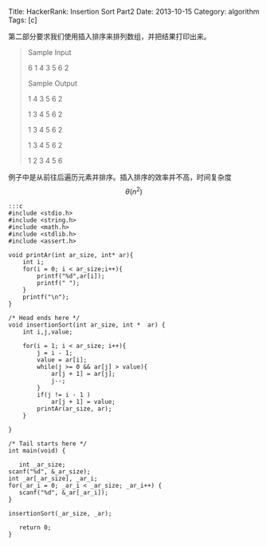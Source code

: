 Title: HackerRank: Insertion Sort Part2
Date: 2013-10-15
Category: algorithm
Tags: [c]

第二部分要求我们使用插入排序来排列数组，并把结果打印出来。

>Sample Input
>
>6
>1 4 3 5 6 2
>
>Sample Output
>
>1 4 3 5 6 2 
>
>1 3 4 5 6 2 
>
>1 3 4 5 6 2 
>
>1 3 4 5 6 2 
>
>1 2 3 4 5 6 

例子中是从前往后遍历元素并排序。插入排序的效率并不高，时间复杂度 $$\theta(n^2)$$

    :::c
    #include <stdio.h>
    #include <string.h>
    #include <math.h>
    #include <stdlib.h>
    #include <assert.h>

    void printAr(int ar_size, int* ar){
        int i;
        for(i = 0; i < ar_size;i++){
            printf("%d",ar[i]);
            printf(" ");
        }
        printf("\n");
    }

    /* Head ends here */
    void insertionSort(int ar_size, int *  ar) {
        int i,j,value;
        
        for(i = 1; i < ar_size; i++){
            j = i - 1;
            value = ar[i];
            while(j >= 0 && ar[j] > value){
                ar[j + 1] = ar[j];
                j--;
            }
            if(j != i - 1 )
                ar[j + 1] = value;
            printAr(ar_size, ar);
        }

    }

    /* Tail starts here */
    int main(void) {
       
       int _ar_size;
    scanf("%d", &_ar_size);
    int _ar[_ar_size], _ar_i;
    for(_ar_i = 0; _ar_i < _ar_size; _ar_i++) { 
       scanf("%d", &_ar[_ar_i]); 
    }

    insertionSort(_ar_size, _ar);
       
       return 0;
    }
